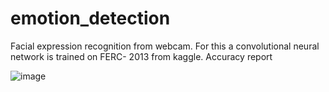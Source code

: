 # emotion_detection
Facial expression recognition from webcam.
For this a convolutional neural network is trained on FERC- 2013 from kaggle.
Accuracy report 



![image](https://user-images.githubusercontent.com/53126149/61587656-bd961e00-abab-11e9-8b90-1720294af8a1.png)
